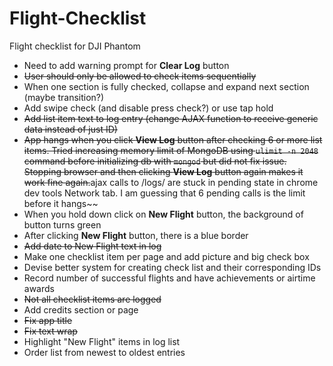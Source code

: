 # Flight-Checklist
Flight checklist for DJI Phantom

* Need to add warning prompt for **Clear Log** button
* ~~User should only be allowed to check items sequentially~~
* When one section is fully checked, collapse and expand next section (maybe transition?)
* Add swipe check (and disable press check?) or use tap hold
* ~~Add list item text to log entry (change AJAX function to receive generic data instead of just ID)~~
* ~~App hangs when you click **View Log** button after checking 6 or more list items. Tried increasing memory limit of MongoDB using `ulimit -n 2048` command before initializing db with `mongod` but did not fix issue. Stopping browser and then clicking **View Log** button again makes it work fine again.~~ajax calls to /logs/ are stuck in pending state in chrome dev tools Network tab. I am guessing that 6 pending calls is the limit before it hangs~~
* When you hold down click on **New Flight** button, the background of button turns green
* After clicking **New Flight** button, there is a blue border
* ~~Add date to New Flight text in log~~
* Make one checklist item per page and add picture and big check box
* Devise better system for creating check list and their corresponding IDs
* Record number of successful flights and have achievements or airtime awards
* ~~Not all checklist items are logged~~
* Add credits section or page
* ~~Fix app title~~
* ~~Fix text wrap~~
* Highlight "New Flight" items in log list
* Order list from newest to oldest entries
